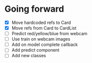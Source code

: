 

# Going forward
* [x] Move hardcoded refs to Card
* [x] Move refs from Card to CardList
* [ ] Predict red/yellow/blue from webcam
* [ ] Use train on webcam images
* [ ] Add on model complete callback
* [ ] Add predict component
* [ ] Add new classes